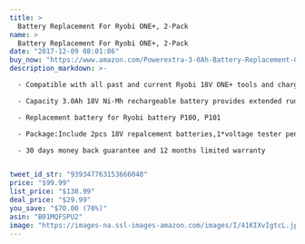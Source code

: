 ```yaml
---
title: >
  Battery Replacement For Ryobi ONE+, 2-Pack
name: >
  Battery Replacement For Ryobi ONE+, 2-Pack
date: "2017-12-09 08:01:06"
buy_now: "https://www.amazon.com/Powerextra-3-0Ah-Battery-Replacement-Cordless/dp/B01MQFSPU2?SubscriptionId=AKIAIA5RBQIWQVTCUEUQ&tag=coldcutdeals-20&linkCode=xm2&camp=2025&creative=165953&creativeASIN=B01MQFSPU2"
description_markdown: >-

  - Compatible with all past and current Ryobi 18V ONE+ tools and chargers (Yellow and Black sent randomly)

  - Capacity 3.0Ah 18V Ni-Mh rechargeable battery provides extended run time

  - Replacement battery for Ryobi battery P100, P101

  - Package:Include 2pcs 18V repalcement batteries,1*voltage tester pen

  - 30 days money back guarantee and 12 months limited warranty


tweet_id_str: "939347763153666048"
price: "$99.99"
list_price: "$138.99"
deal_price: "$29.99"
you_save: "$70.00 (70%)"
asin: "B01MQFSPU2"
image: "https://images-na.ssl-images-amazon.com/images/I/41KIXvIgtcL.jpg"
---
```

